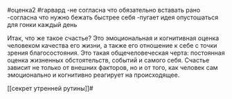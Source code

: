 #оценка2 #гарвард
-не согласна что обязательно вставать рано
-согласна что нужно бежать быстрее себя
-пугает идея опустошаться для гонки каждый день


Итак, что же такое счастье? Это эмоциональная и когнитивная оценка человеком качества его жизни, а также его отношение к себе с точки зрения благосостояния. Это такая общечеловеческая черта: постоянная оценка жизненных обстоятельств, событий и самого себя. Счастье зависит не только от внешних факторов, но и от того, как человек сам эмоционально и когнитивно реагирует на происходящее.

[[секрет утренней рутины]]#
